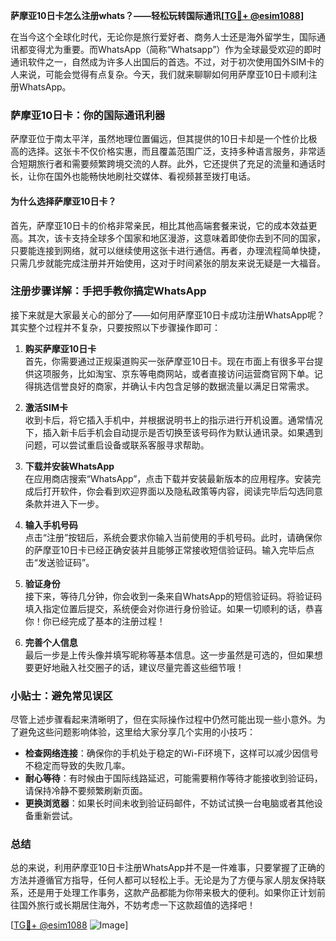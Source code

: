 **萨摩亚10日卡怎么注册whats？——轻松玩转国际通讯[[TG💪+ @esim1088](https://t.me/s/esim1088)]**

在当今这个全球化时代，无论你是旅行爱好者、商务人士还是海外留学生，国际通讯都变得尤为重要。而WhatsApp（简称“Whatsapp”）作为全球最受欢迎的即时通讯软件之一，自然成为许多人出国后的首选。不过，对于初次使用国外SIM卡的人来说，可能会觉得有点复杂。今天，我们就来聊聊如何用萨摩亚10日卡顺利注册WhatsApp。

### 萨摩亚10日卡：你的国际通讯利器

萨摩亚位于南太平洋，虽然地理位置偏远，但其提供的10日卡却是一个性价比极高的选择。这张卡不仅价格实惠，而且覆盖范围广泛，支持多种语言服务，非常适合短期旅行者和需要频繁跨境交流的人群。此外，它还提供了充足的流量和通话时长，让你在国外也能畅快地刷社交媒体、看视频甚至拨打电话。

#### 为什么选择萨摩亚10日卡？

首先，萨摩亚10日卡的价格非常亲民，相比其他高端套餐来说，它的成本效益更高。其次，该卡支持全球多个国家和地区漫游，这意味着即使你去到不同的国家，只要能连接到网络，就可以继续使用这张卡进行通信。再者，办理流程简单快捷，只需几步就能完成注册并开始使用，这对于时间紧张的朋友来说无疑是一大福音。

### 注册步骤详解：手把手教你搞定WhatsApp

接下来就是大家最关心的部分了——如何用萨摩亚10日卡成功注册WhatsApp呢？其实整个过程并不复杂，只要按照以下步骤操作即可：

1. **购买萨摩亚10日卡**  
   首先，你需要通过正规渠道购买一张萨摩亚10日卡。现在市面上有很多平台提供这项服务，比如淘宝、京东等电商网站，或者直接访问运营商官网下单。记得挑选信誉良好的商家，并确认卡内包含足够的数据流量以满足日常需求。

2. **激活SIM卡**  
   收到卡后，将它插入手机中，并根据说明书上的指示进行开机设置。通常情况下，插入新卡后手机会自动提示是否切换至该号码作为默认通讯录。如果遇到问题，可以尝试重启设备或联系客服寻求帮助。

3. **下载并安装WhatsApp**  
   在应用商店搜索“WhatsApp”，点击下载并安装最新版本的应用程序。安装完成后打开软件，你会看到欢迎界面以及隐私政策等内容，阅读完毕后勾选同意条款并进入下一步。

4. **输入手机号码**  
   点击“注册”按钮后，系统会要求你输入当前使用的手机号码。此时，请确保你的萨摩亚10日卡已经正确安装并且能够正常接收短信验证码。输入完毕后点击“发送验证码”。

5. **验证身份**  
   接下来，等待几分钟，你会收到一条来自WhatsApp的短信验证码。将验证码填入指定位置后提交，系统便会对你进行身份验证。如果一切顺利的话，恭喜你！你已经完成了基本的注册过程！

6. **完善个人信息**  
   最后一步是上传头像并填写昵称等基本信息。这一步虽然是可选的，但如果想要更好地融入社交圈子的话，建议尽量完善这些细节哦！

### 小贴士：避免常见误区

尽管上述步骤看起来清晰明了，但在实际操作过程中仍然可能出现一些小意外。为了避免这些问题影响体验，这里给大家分享几个实用的小技巧：

- **检查网络连接**：确保你的手机处于稳定的Wi-Fi环境下，这样可以减少因信号不稳定而导致的失败几率。
- **耐心等待**：有时候由于国际线路延迟，可能需要稍作等待才能接收到验证码，请保持冷静不要频繁刷新页面。
- **更换浏览器**：如果长时间未收到验证码邮件，不妨试试换一台电脑或者其他设备重新尝试。

### 总结

总的来说，利用萨摩亚10日卡注册WhatsApp并不是一件难事，只要掌握了正确的方法并遵循官方指导，任何人都可以轻松上手。无论是为了方便与家人朋友保持联系，还是用于处理工作事务，这款产品都能为你带来极大的便利。如果你正计划前往国外旅行或长期居住海外，不妨考虑一下这款超值的选择吧！

[[TG💪+ @esim1088](https://t.me/s/esim1088) ![Image](https://i.postimg.cc/4NQfJmqS/Snipaste-2025-05-13-00-14-12.png)]